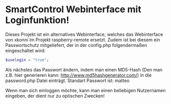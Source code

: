SmartControl Webinterface mit Loginfunktion!
=========================

Dieses Projekt ist ein alternatives Webinterface, welches das Webinterface von xkonni im Projekt raspberry-remote ersetzt.
Zudem ist bei diesem ein Passwortschutz mitgeliefert, der in der config.php folgendermaßen eingeschaltet wird:
```php
$uselogin = "true";
```

Als nächstes das Passwort ändern, indem man einen MD5-Hash (Den man z.B. hier generieren kann: http://www.md5hashgenerator.com/) in die password.php Datei einträgt.
Standart Passwort ist: matteo

Wenn man sich einloggen möchte, kann man einen beliebigen Nutzernamen eingeben, der dient nur zu optischen Zwecken!